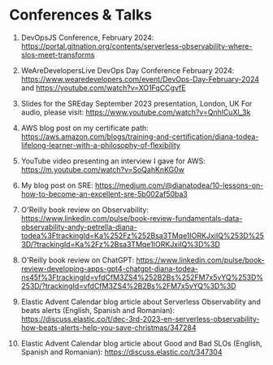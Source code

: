 # Conferences & Talks

1. DevOpsJS Conference, February 2024: 
https://portal.gitnation.org/contents/serverless-observability-where-slos-meet-transforms

2. WeAreDevelopersLive DevOps Day Conference February 2024: https://www.wearedevelopers.com/event/DevOps-Day-February-2024 and
https://youtube.com/watch?v=XO1FqCCgvfE

3. Slides for the SREday September 2023 presentation, London, UK
For audio, please visit: https://www.youtube.com/watch?v=QnhlCuXl_3k

4. AWS blog post on my certificate path: https://aws.amazon.com/blogs/training-and-certification/diana-todea-lifelong-learner-with-a-philosophy-of-flexibility

5. YouTube video presenting an interview I gave for AWS: https://m.youtube.com/watch?v=SoQahKnKG0w

6. My blog post on SRE: https://medium.com/@dianatodea/10-lessons-on-how-to-become-an-excellent-sre-5b002af50ba3

7. O'Reilly book review on Observability: 
https://www.linkedin.com/pulse/book-review-fundamentals-data-observability-andy-petrella-diana-todea%3FtrackingId=Ka%252Fz%252Bsa3TMqe1IORKJxiIQ%253D%253D/?trackingId=Ka%2Fz%2Bsa3TMqe1IORKJxiIQ%3D%3D

8. O'Reilly book review on ChatGPT:
https://www.linkedin.com/pulse/book-review-developing-apps-gpt4-chatgpt-diana-todea-ns45f%3FtrackingId=vfdCfM3ZS4%252B2Bs%252FM7x5vYQ%253D%253D/?trackingId=vfdCfM3ZS4%2B2Bs%2FM7x5vYQ%3D%3D

9. Elastic Advent Calendar blog article about Serverless Observability and beats alerts (English, Spanish and Romanian):
https://discuss.elastic.co/t/dec-3rd-2023-en-serverless-observability-how-beats-alerts-help-you-save-christmas/347284

10. Elastic Advent Calendar blog article about Good and Bad SLOs (English, Spanish and Romanian): https://discuss.elastic.co/t/347304